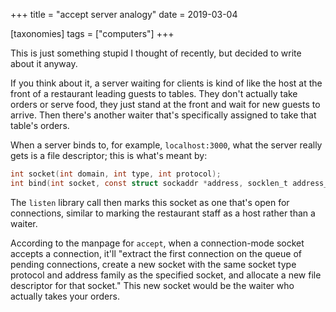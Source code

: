 +++
title = "accept server analogy"
date = 2019-03-04

[taxonomies]
tags = ["computers"]
+++

This is just something stupid I thought of recently, but decided to write about it anyway.

If you think about it, a server waiting for clients is kind of like the host at the front of a restaurant leading guests to tables. They don't actually take orders or serve food, they just stand at the front and wait for new guests to arrive. Then there's another waiter that's specifically assigned to take that table's orders.

When a server binds to, for example, `localhost:3000`, what the server really gets is a file descriptor; this is what's meant by:

```c
int socket(int domain, int type, int protocol);
int bind(int socket, const struct sockaddr *address, socklen_t address_len);
```

The `listen` library call then marks this socket as one that's open for connections, similar to marking the restaurant staff as a host rather than a waiter.

According to the manpage for `accept`, when a connection-mode socket accepts a connection, it'll "extract the first connection on the queue of pending connections, create a new socket with the same socket type protocol and address family as the specified socket, and allocate a new file descriptor for that socket." This new socket would be the waiter who actually takes your orders.
